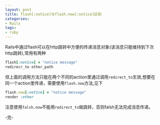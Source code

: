 ```yaml
---
layout: post
title: flash[:notice]与flash.now[:notice]区别
categories:
- Rails
tags:
- ruby
---
```


Rails中通过flash可以在http跳转中方便的传递消息对象(该消息只能维持到下次http跳转),常用有两种

```ruby
flash[:notice] = "notice message"
redirecr_to other_path
```

但上面的调用方法只能在两个不同的actiion里通过调用`redirect_to`生效,想要在同一个action里传递，需要使用`flash.now`方法,见下

```ruby
flash.now[:notice] = "notice message"
render :other
```


注意使用`falsh.now`不能用`redirect_to`做跳转，否则falsh无法完成消息传递。


-完-
